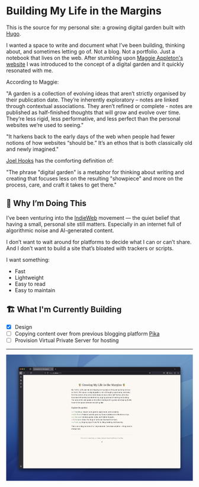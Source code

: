 # Building My Life in the Margins

This is the source for my personal site: a growing digital garden built with [Hugo](https://gohugo.io/).

I wanted a space to write and document what I’ve been building, thinking about, and sometimes letting go of. Not a blog. Not a portfolio. Just a notebook that lives on the web. After stumbling upon [Maggie Appleton's website](https://maggieappleton.com/garden-history/) I was introduced to the concept of a digital garden and it quickly resonated with me. 

According to Maggie:

"A garden is a collection of evolving ideas that aren’t strictly organised by their publication date. They’re inherently exploratory – notes are linked through contextual associations. They aren’t refined or complete - notes are published as half-finished thoughts that will grow and evolve over time. They’re less rigid, less performative, and less perfect than the personal websites we’re used to seeing."

"It harkens back to the early days of the web when people had fewer notions of how websites “should be.” It’s an ethos that is both classically old and newly imagined."

[Joel Hooks](https://joelhooks.com/digital-garden/) has the comforting definition of:

"The phrase "digital garden" is a metaphor for thinking about writing and creating that focuses less on the resulting "showpiece" and more on the process, care, and craft it takes to get there."

## 🌱 Why I’m Doing This

I’ve been venturing into the [IndieWeb](https://indieweb.org/) movement — the quiet belief that having a small, personal site still matters. Especially in an internet full of algorithmic noise and AI-generated content.

I don’t want to wait around for platforms to decide what I can or can’t share. And I don’t want to build a site that’s bloated with trackers or scripts.

 I want something:

- Fast
- Lightweight
- Easy to read
- Easy to maintain

## 🏗️ What I'm Currently Building
- [x] Design
- [ ] Copying content over from previous blogging platform [Pika](https://pika.page)
- [ ] Provision Virtual Private Server for hosting 

---

![homepage](./README-assets/building-life-in-margins-homepage.jpg)